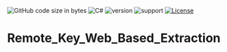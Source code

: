 ![GitHub code size in bytes](https://img.shields.io/github/languages/code-size/Anthony-T-N/Remote_Key_Web_Based_Extraction)
![C#](https://img.shields.io/badge/Language-C%23-green)
![version](https://img.shields.io/badge/version-1.0.0-yellow.svg)
![support](https://img.shields.io/badge/OS-Windows-orange.svg)
[![License](https://img.shields.io/badge/License-BSD%203--Clause-blue.svg)](https://github.com/Anthony-T-N/Remote_Key_Web_Based_Extraction)

# Remote_Key_Web_Based_Extraction
